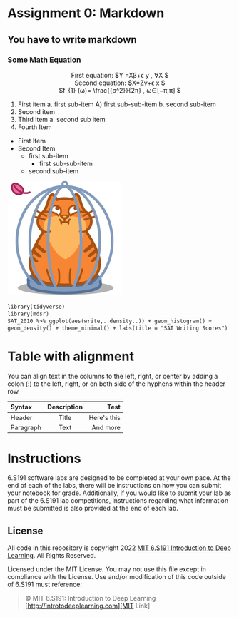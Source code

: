 # Assignment 0: Markdown
## You have to write markdown
### Some Math Equation



<p align="center">
First  equation:  $Y =Xβ+ϵ y , ∀X $ <br>
Second equation: $X=Zγ+ϵ x $ <br>
$f_{1} (ω)= \frac{{σ^2}}{2π} , ω∈[−π,π] $
</p>


1. First item a. first sub-item A) first sub-sub-item b. second sub-item
2. Second item
3. Third item a. second sub item
4. Fourth Item

- First Item
- Second Item
    -  first sub-item
        -  first sub-sub-item
    -  second sub-item


![Cat in the cage](./image/cat.png)

```
library(tidyverse)
library(mdsr)
SAT_2010 %>% ggplot(aes(write,..density..)) + geom_histogram() +
geom_density() + theme_minimal() + labs(title = "SAT Writing Scores") 
```


# Table with alignment
You can align text in the columns to the left, right, or center by adding a colon (:) to the left,
right, or on both side of the hyphens within the header row.


| Syntax   | Description | Test       |
|:--------  |:-----------:|-------:|
|Header    |    Title    | Here's this|
|Paragraph |    Text     | And more   |


# Instructions
<p>6.S191 software labs are designed to be completed at your own pace. At the end of each
of the labs, there will be instructions on how you can submit your notebook for grade.
Additionally, if you would like to submit your lab as part of the 6.S191 lab competitions,
instructions regarding what information must be submitted is also provided at the end of
each lab.</p>

## License
All code in this repository is copyright 2022 [MIT 6.S191 Introduction to Deep Learning][MIT Link]. All
Rights Reserved.


Licensed under the MIT License. You may not use this file except in compliance with the
License. Use and/or modification of this code outside of 6.S191 must reference:

> © MIT 6.S191: Introduction to Deep Learning <br>
> [http://introtodeeplearning.com][MIT Link]

[MIT Link]: http://introtodeeplearning.com

